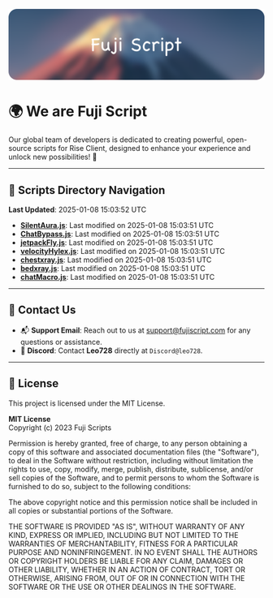 ![Banner](.github/b.webp)

# 🌍 **We are Fuji Script**

Our global team of developers is dedicated to creating powerful, open-source scripts for Rise Client, designed to enhance your experience and unlock new possibilities! 🌟

---
<!-- SCRIPTS_NAVIGATION_START -->
## 📂 **Scripts Directory Navigation**

**Last Updated**: 2025-01-08 15:03:52 UTC

- **[SilentAura.js](scripts/SilentAura.js)**: Last modified on 2025-01-08 15:03:51 UTC
- **[ChatBypass.js](scripts/ChatBypass.js)**: Last modified on 2025-01-08 15:03:51 UTC
- **[jetpackFly.js](scripts/jetpackFly.js)**: Last modified on 2025-01-08 15:03:51 UTC
- **[velocityHylex.js](scripts/velocityHylex.js)**: Last modified on 2025-01-08 15:03:51 UTC
- **[chestxray.js](scripts/chestxray.js)**: Last modified on 2025-01-08 15:03:51 UTC
- **[bedxray.js](scripts/bedxray.js)**: Last modified on 2025-01-08 15:03:51 UTC
- **[chatMacro.js](scripts/chatMacro.js)**: Last modified on 2025-01-08 15:03:51 UTC

<!-- SCRIPTS_NAVIGATION_END -->

---

## 💬 **Contact Us**  
- 📬 **Support Email**: Reach out to us at [support@fujiscript.com](mailto:support@fujiscript.com) for any questions or assistance.  
- 💬 **Discord**: Contact **Leo728** directly at `Discord@leo728`.

---

## 📜 **License**

This project is licensed under the MIT License.  

**MIT License**  
Copyright (c) 2023 Fuji Scripts  

Permission is hereby granted, free of charge, to any person obtaining a copy of this software and associated documentation files (the "Software"), to deal in the Software without restriction, including without limitation the rights to use, copy, modify, merge, publish, distribute, sublicense, and/or sell copies of the Software, and to permit persons to whom the Software is furnished to do so, subject to the following conditions:  

The above copyright notice and this permission notice shall be included in all copies or substantial portions of the Software.  

THE SOFTWARE IS PROVIDED "AS IS", WITHOUT WARRANTY OF ANY KIND, EXPRESS OR IMPLIED, INCLUDING BUT NOT LIMITED TO THE WARRANTIES OF MERCHANTABILITY, FITNESS FOR A PARTICULAR PURPOSE AND NONINFRINGEMENT. IN NO EVENT SHALL THE AUTHORS OR COPYRIGHT HOLDERS BE LIABLE FOR ANY CLAIM, DAMAGES OR OTHER LIABILITY, WHETHER IN AN ACTION OF CONTRACT, TORT OR OTHERWISE, ARISING FROM, OUT OF OR IN CONNECTION WITH THE SOFTWARE OR THE USE OR OTHER DEALINGS IN THE SOFTWARE.  
